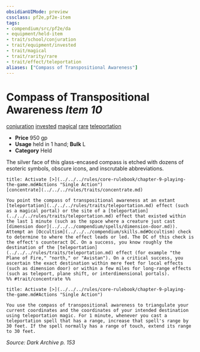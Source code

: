 ```yaml
---
obsidianUIMode: preview
cssclass: pf2e,pf2e-item
tags:
- compendium/src/pf2e/da
- equipment/held-item
- trait/school/conjuration
- trait/equipment/invested
- trait/magical
- trait/rarity/rare
- trait/effect/teleportation
aliases: ["Compass of Transpositional Awareness"]
---
```

# Compass of Transpositional Awareness *Item 10*  
[conjuration](conjuration.md)  [invested](invested.md)  [magical](magical.md)  [rare](rare.md)  [teleportation](teleportation.md)  

- **Price** 950 gp
- **Usage** held in 1 hand; **Bulk** L
- **Category** Held

The silver face of this glass-encased compass is etched with dozens of esoteric symbols, obscure icons, and inscrutable abbreviations.

```ad-embed-ability
title: Activate [>](../../../rules/core-rulebook/chapter-9-playing-the-game.md#Actions "Single Action")
[concentrate](../../../rules/traits/concentrate.md)  

You point the compass of transpositional awareness at an extant [teleportation](../../../rules/traits/teleportation.md) effect (such as a magical portal) or the site of a [teleportation](../../../rules/traits/teleportation.md) effect that existed within the last 1 minute (such as the space where a creature just cast [dimension door](../../../compendium/spells/dimension-door.md)). Attempt an [Occultism](../../../compendium/skills.md#Occultism) check to determine to where the effect leads or led. The DC of this check is the effect's counteract DC. On a success, you know roughly the destination of the [teleportation](../../../rules/traits/teleportation.md) effect (for example "the Plane of Fire," "north," or "Avistan"). On a critical success, you ascertain the exact destination within mere feet for local effects (such as dimension door) or within a few miles for long-range effects (such as teleport, plane shift, or interdimensional portals).  
%% #trait/concentrate %%
```

```ad-embed-ability
title: Activate [>](../../../rules/core-rulebook/chapter-9-playing-the-game.md#Actions "Single Action")

You use the compass of transpositional awareness to triangulate your current coordinates and the coordinates of your intended destination using teleportation magic. For 1 minute, whenever you cast a teleportation spell that has a range, increase that spell's range by 30 feet. If the spell normally has a range of touch, extend its range to 30 feet.
```

*Source: Dark Archive p. 153*
